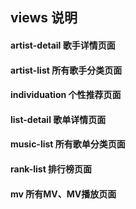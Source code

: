 ## views 说明

#### artist-detail 歌手详情页面

#### artist-list   所有歌手分类页面

#### individuation 个性推荐页面

#### list-detail   歌单详情页面

#### music-list    所有歌单分类页面

#### rank-list     排行榜页面

#### mv            所有MV、MV播放页面